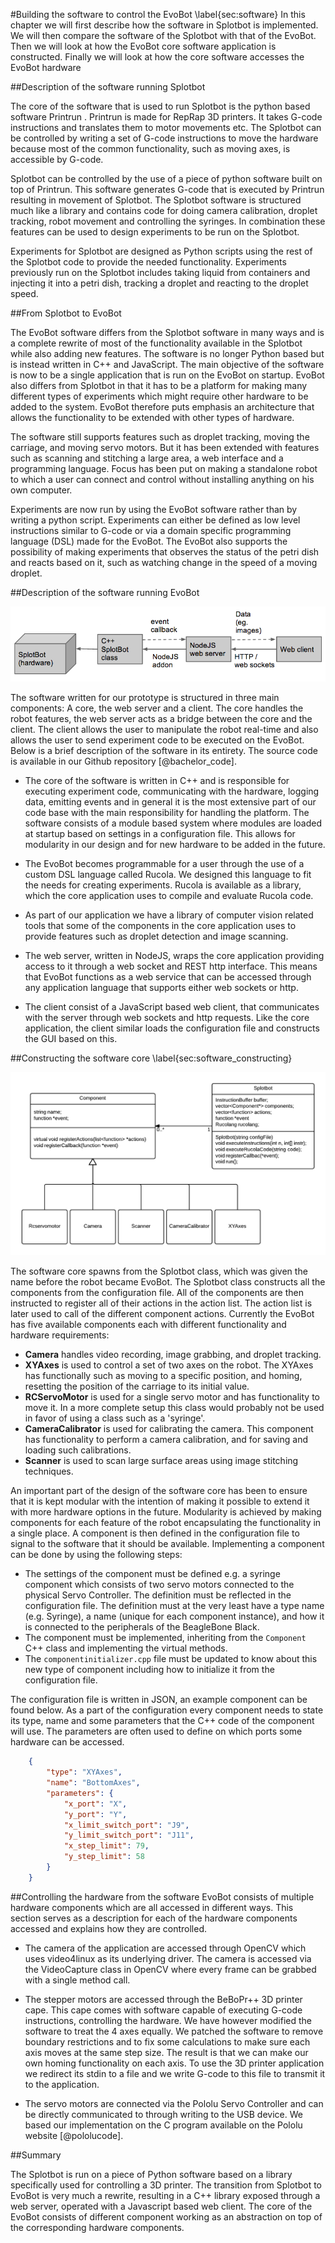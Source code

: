 #Building the software to control the EvoBot
\label{sec:software}
In this chapter we will first describe how the software in Splotbot is
implemented. We will then compare the software of the Splotbot with that
of the EvoBot. Then we will look at how the EvoBot core software application is
constructed. Finally we will look at how the core software accesses the
EvoBot hardware

##Description of the software running Splotbot
<!-- Controlling using GCode -->
The core of the software that is used to run Splotbot is the python
based software Printrun . Printrun is made for RepRap 3D printers. It
takes G-code
instructions and translates them to motor movements etc. The Splotbot can be
controlled by writing a set of G-code instructions to move the hardware because
most of the common functionality, such as moving axes, is accessible by
G-code.

<!-- Python code -->
Splotbot can be controlled by the use of a piece of python software built on top
of Printrun. This software generates G-code that is executed by
Printrun resulting in movement of Splotbot. The Splotbot software is
structured much like a library and contains code for doing camera
calibration, droplet tracking, robot movement and controlling the
syringes. In combination these features can be used to design
experiments to be run on the Splotbot.

<!-- Experiments -->
Experiments for Splotbot are designed as Python scripts using the rest of the
Splotbot code to provide the needed functionality. Experiments previously run on
the Splotbot includes taking liquid from containers and injecting it into a petri
dish, tracking a droplet and reacting to the droplet speed.

##From Splotbot to EvoBot
<!-- Intro -->
The EvoBot software differs from the Splotbot software in many ways
and is a complete rewrite of most of the functionality available in
the Splotbot while also adding new features. The software is no longer
Python based but is instead written in C++ and JavaScript. The main
objective of the software is now to be a single application that is
run on the EvoBot on startup. EvoBot also differs from Splotbot in
that it has to be a platform for making many different types of
experiments which might require other hardware to be added to the
system. EvoBot therefore puts emphasis an architecture that allows the
functionality to be extended with other types of hardware.

<!-- Software core -->
The software still supports features such as droplet tracking, moving
the carriage, and moving servo motors. But it has been extended with
features such as scanning and stitching a large area, a web interface and
a programming language. Focus has been put on making a standalone
robot to which a user can connect and control without installing
anything on his own computer.

<!-- Features: Droplet tracking, moving camera, scanning, programming language,
web interface -->
Experiments are now run by using the EvoBot software rather than by
writing a python script. Experiments can either be defined as low level
instructions similar to G-code or via a domain specific programming language
(DSL) made for the EvoBot. The EvoBot also
supports the possibility of making experiments that observes the status of the
petri dish and reacts based on it, such as watching change in the
speed of a moving droplet.

##Description of the software running EvoBot

![The software architecture. \label{fig:architecture}](images/architecture_overview.png)

The software written for our prototype is structured in three main
components:
A core, the web server and a client. The core handles the robot
features, the web server acts as a bridge between the core and the client. The
client allows the user to manipulate the robot real-time and also allows the
user to send experiment code to be executed on the EvoBot. Below is a brief description of the
software in its entirety. The source code is available in our
Github repository [@bachelor_code].

<!-- Core -->
- The core of the software is written in C++ and is responsible for executing
  experiment code, communicating with the hardware, logging data, emitting events
  and in general it is the most extensive part of our code base with the main
  responsibility for handling the platform. The software consists of a module
  based system where modules are loaded at startup based on settings in a
  configuration file. This allows for modularity in our design and for new
  hardware to be added in the future.
<!-- Rucola -->
- The EvoBot becomes programmable for a user through the use of a custom DSL
  language called Rucola. We designed this language to fit the needs for
  creating experiments. Rucola is available as a library, which the core
  application uses to compile and evaluate Rucola code.
<!-- Computer vision -->
- As part of our application we have a library of computer vision related tools
  that some of the components in the core application uses to provide features
  such as droplet detection and image scanning.
<!-- NodeJS Server -->
- The web server, written in NodeJS, wraps the core application providing access
  to it through a web socket and REST http interface. This means that
  EvoBot functions as a 
  web service that can be accessed through any application language that supports
  either web sockets or http.
<!-- Client -->
- The client consist of a JavaScript based web client, that communicates with
  the server through web sockets and http requests. Like the core
  application, the client similar loads the configuration file and constructs 
  the GUI based on this.

##Constructing the software core 
\label{sec:software_constructing}

![Simplified class diagram of the core EvoBot software. \label{fig:class_core}](images/class_core.png)

<!-- (or how we support modularity) -->
The software core spawns from the Splotbot class, which was given the name
before the robot became EvoBot. The Splotbot class constructs all the
components from the configuration file. All of the components are then
instructed to register all of their actions in the action list. The action list
is later used to call of the different component actions. Currently the EvoBot
has five available components each with different functionality and hardware
requirements:

<!-- Current components -->
- **Camera** handles video recording, image grabbing, and droplet 
  tracking.
- **XYAxes** is used to control a set of two axes on the robot. The XYAxes has
  functionally such as moving to a specific position, and homing,
  resetting the position of the carriage to its initial value. 
- **RCServoMotor** is used for a single servo motor and has functionality to
  move it. In a more complete setup this class would probably not be used in favor of
  using a class such as a 'syringe'.
- **CameraCalibrator** is used for calibrating the camera. This component has
  functionality to perform a camera calibration, and for saving and
  loading such calibrations.
- **Scanner** is used to scan large surface areas using image
  stitching techniques.

An important part of the design of the software core has been to ensure that it
is kept modular with the intention of making it possible to extend it with more
hardware options in the future. Modularity is achieved by making components for
each feature of the robot encapsulating the functionality in a single place. A
component is then defined in the configuration file to signal to the software
that it should be available. Implementing a component can be done by using the
following steps:

- The settings of the component must be defined e.g. a syringe component which
  consists of two servo motors connected to the physical Servo Controller. The definition
  must be reflected in the configuration file. The definition must at the very
  least have a type name (e.g. Syringe), a name (unique for each component
  instance), and how it is connected to the peripherals of the BeagleBone Black.
- The component must be implemented, inheriting from the `Component` C++ class
  and implementing the virtual methods.
- The `componentinitializer.cpp` file must be updated to know about this new
  type of component including how to initialize it from the configuration file.

The configuration file is written in JSON, an example component can be found
below. As a part of the configuration every component needs to state its type,
name and some parameters that the C++ code of the component will use. The
parameters are often used to define on which ports some hardware can be
accessed.

```json
	{
		"type": "XYAxes",
		"name": "BottomAxes",
		"parameters": {
			"x_port": "X",
			"y_port": "Y",
			"x_limit_switch_port": "J9",
			"y_limit_switch_port": "J11",
			"x_step_limit": 79,
			"y_step_limit": 58
		}
	}
```

##Controlling the hardware from the software
EvoBot consists of multiple hardware components which are all accessed in
different ways. This section serves as a description for each of the hardware
components accessed and explains how they are controlled.

<!-- Camera, OpenCV -->
- The camera of the application are accessed through OpenCV which uses
  video4linux as its underlying driver. The camera is accessed via the
  VideoCapture class in OpenCV where every frame can be grabbed with a single
  method call.
<!-- Stepper motors, mend.elf -->
- The stepper motors are accessed through the BeBoPr++ 3D printer cape.  This
  cape comes with software capable of executing G-code instructions,
  controlling the hardware. We have however modified the software to
  treat the 4 axes equally. We patched the software to remove boundary
  restrictions and to fix some calculations to make sure each axis moves at the
  same step size. The result is that we can make our own homing functionality on
  each axis. To use the 3D printer
  application we redirect its stdin to a file and we 
  write G-code to this file to transmit it to the application.
<!-- Servo motors, C code -->
- The servo motors are connected via the Pololu Servo Controller and can be
  directly communicated to through writing to the USB device. We based our
  implementation on the C program available on the Pololu website
  [@pololucode].

##Summary

The Splotbot is run on a piece of Python software based on a library
specifically used for controlling a 3D printer. The transition from
Splotbot to EvoBot is very much a rewrite, resulting in a C++ library
exposed through a web server, operated with a Javascript based web
client. The core of the EvoBot consists of different component working
as an abstraction on top of the corresponding hardware components.
